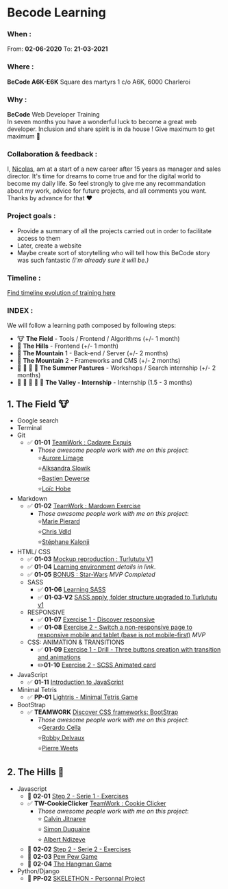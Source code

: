 # Becode Learning  
  
  ### When : 
  From:  **02-06-2020**
  To:  **21-03-2021**

  ### Where : 
  **BeCode A6K-E6K** 
  Square des martyrs 
  1 c/o A6K, 6000 Charleroi

  ### Why :
  **BeCode** Web Developer Training  
  In seven months you have a wonderful luck to become a great web developer. Inclusion and share spirit is in da house !
  Give maximum to get maximum :rocket:

### Collaboration & feedback : 
  I, [Nicolas](https://github.com/nicode-be), am at a start of a new career after 15 years as manager and sales director. It's time for dreams to come true and for the digital world to become my daily life.
  So feel strongly to give me any recommandation about my work, advice for future projects, and all comments you want.  
  Thanks by advance for that :heart:  
  

### Project goals : 
* Provide a summary of all the projects carried out in order to facilitate access to them
* Later, create a website 
* Maybe create sort of storytelling who will tell how this BeCode story was such fantastic *(I'm already sure it will be.)*

### Timeline :  
[Find timeline evolution of training here](https://timelines.gitkraken.com/timeline/2e12cc334eb0406b84bf7a6339e666c4?range=2020-05-26_2020-06-27)  

### INDEX :
We will follow a learning path composed by following steps:  

* :cow: **The Field** - Tools / Frontend / Algorithms (+/- 1 month)  
* :horse: **The Hills** - Frontend (+/- 1 month)  
* :goat: **The Mountain** 1 - Back-end / Server (+/- 2 months)  
* :ram: **The Mountain** 2 - Frameworks and CMS (+/- 2 months)  
* :cow2: :goat: :ram: :horse: **The Summer Pastures** - Workshops / Search internship (+/- 2 months)  
* :dart: :raised_hands: :racehorse: :dragon: :rocket: **The Valley - Internship** - Internship (1.5 - 3 months)  
  
## 1. **The Field** :cow:
  * Google search 
  * Terminal
  * Git  
    * :white_check_mark: **01-01** [TeamWork : Cadavre Exquis](https://github.com/nicode-be/01-01-Exercise-Cadavre-Exquis) 
      * *Those awesome people work with me on this project*:  
       :star:[Aurore Limage](https://github.com/riizbae)   
       :star:[Alksandra Slowik](https://github.com/88aleksandra88)  
       :star:[Bastien Dewerse](https://github.com/DewerseB)  
       :star:[Loïc Hobe](https://github.com/loichobe)  
  * Markdown  
    * :white_check_mark: **01-02** [TeamWork : Mardown Exercise](https://github.com/nicode-be/01-02-Exercise-markdown)  
      * *Those awesome people work with me on this project*:   
       :star:[Marie Pierard](https://github.com/Marie-Pierard)   
       :star:[Chris Vdld](https://github.com/ch-vdld-dev)  
       :star:[Stéphane Kalonji](https://github.com/kalonjis)  
  * HTML/ CSS  
      * :white_check_mark: **01-03** [Mockup reproduction : Turlututu V1](https://github.com/nicode-be/01-03-Turlututu) 
      * :white_check_mark: **01-04** [Learning environment](https://github.com/nicode-be/01-04-Learning-environment) *details in link*. 
      * :white_check_mark: **01-05** [BONUS : Star-Wars](https://github.com/nicode-be/01-05-Star-wars-crawl) *MVP Completed*
    * SASS   
      * :white_check_mark: **01-06** [Learning SASS](https://github.com/nicode-be/01-06-Learning-sass)  
      * :white_check_mark: **01-03-V2** [SASS apply, folder structure upgraded to Turlututu v1](https://github.com/nicode-be/01-03-Turlututu) 
    * RESPONSIVE  
      * :white_check_mark: **01-07** [Exercise 1 - Discover responsive](https://github.com/nicode-be/01-07-Responsive-discover-exercise) 
      * :white_check_mark: **01-08** [Exercise 2 - Switch a non-responsive page to responsive mobile and tablet (base is not mobile-first)](https://github.com/nicode-be/01-08-Responsive-zozor) *MVP* 
    * CSS: ANIMATION & TRANSITIONS
      * :white_check_mark: **01-09** [Exercise 1 - Drill - Three buttons creation with transition and animations](https://github.com/nicode-be/01-09-becode-animation-css) 
      * :pencil2:**01-10** [Exercise 2 - SCSS Animated card](https://github.com/nicode-be/01-10-scss-animated-card)
  * JavaScript
    *  :white_check_mark: **01-11** [Introduction to JavaScript](https://github.com/nicode-be/01-11-algo-js)
  * Minimal Tetris
    * :white_check_mark: **PP-01** [Lightris - Minimal Tetris Game](https://github.com/nicode-be/PP-01-Tetris-js)   
  * BootStrap
    *  :white_check_mark: **TEAMWORK** [Discover CSS frameworks: BootStrap](https://github.com/nicode-be/restaurant-css-framework)
       * *Those awesome people work with me on this project*:   
       :star:[Gerardo Cella](https://github.com/GerardoCella7)   
       :star:[Robby Delvaux](https://github.com/Delvaux1986)  
       :star:[Pierre Weets](https://github.com/PierreWeets) 

## 2. **The Hills** :horse:
  * Javascript
    * :construction: **02-01** [Step 2 - Serie 1 - Exercises](https://github.com/nicode-be/02-01-js-step2) 
    * :white_check_mark: **TW-CookieClicker** [TeamWork : Cookie Clicker](https://github.com/nicode-be/TW-CookieClicker)  
      * *Those awesome people work with me on this project*:   
      :star: [Calvin Jitnaree](https://github.com/Calvin781)  
      :star: [Simon Duquaine](https://github.com/simonduquaine)  
      :star: [Albert Ndizeye](https://github.com/AlbertNd)  
    * :construction: **02-02** [Step 2 - Serie 2 - Exercises](https://github.com/nicode-be/02-02-js-step2-part2)    
    * :construction: **02-03** [Pew Pew Game](https://github.com/nicode-be/02-03-PewPew)  
    * :construction: **02-04** [The Hangman Game](https://github.com/nicode-be/02-04-Hangman)
  * Python/Django
    * :construction: **PP-02** [SKELETHON - Personnal Project](https://github.com/nicode-be/PP-02-Skelethon)  
 






